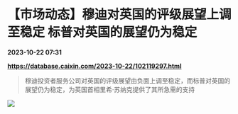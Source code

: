 # 【市场动态】穆迪对英国的评级展望上调至稳定 标普对英国的展望仍为稳定

**2023-10-22 07:31**

**https://database.caixin.com/2023-10-22/102119297.html**

> 穆迪投资者服务公司对英国的评级展望由负面上调至稳定，而标普对英国的展望仍为稳定，为英国首相里希·苏纳克提供了其所急需的支持

  

[![](https://img.caixin.com/2011-10-12/201110120136_840_560.jpg)](https://cms.caixin.com/g3/var/thumbs/_normal/2011-10-12/201110120136.jpg)
